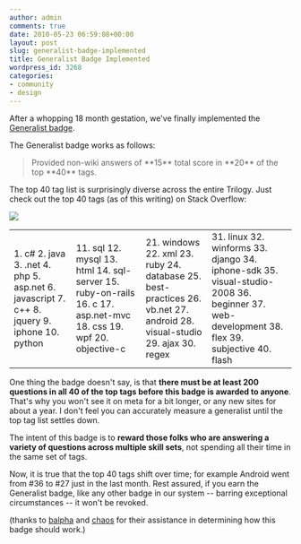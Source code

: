 ```yaml
---
author: admin
comments: true
date: 2010-05-23 06:59:08+00:00
layout: post
slug: generalist-badge-implemented
title: Generalist Badge Implemented
wordpress_id: 3268
categories:
- community
- design
---
```



After a whopping 18 month gestation, we've finally implemented the [Generalist badge](http://stackoverflow.com/badges/15/generalist).



The Generalist badge works as follows:





<blockquote>
Provided non-wiki answers of **15** total score in **20** of the top **40** tags.
</blockquote>





The top 40 tag list is surprisingly diverse across the entire Trilogy. Just check out the top 40 tags (as of this writing) on Stack Overflow:



![](http://blog.stackoverflow.com/wp-content/uploads/top-40-tags.png)



<table width="600" >
<tr >

<td >
1. c#
2. java 
3. .net
4. php
5. asp.net
6. javascript
7. c++
8. jquery
9. iphone
10. python

</td>

<td >
11. sql
12. mysql
13. html
14. sql-server
15. ruby-on-rails
16. c
17. asp.net-mvc
18. css
19. wpf
20. objective-c

</td>

<td >
21. windows
22. xml
23. ruby
24. database
25. best-practices
26. vb.net
27. android
28. visual-studio
29. ajax
30. regex

</td>

<td >
31. linux
32. winforms
33. django
34. iphone-sdk
35. visual-studio-2008
36. beginner
37. web-development
38. flex
39. subjective
40. flash

</td>
</tr>
</table>



One thing the badge doesn't say, is that **there must be at least 200 questions in all 40 of the top tags before this badge is awarded to anyone**. That's why you won't see it on meta for a bit longer, or any new sites for about a year. I don't feel you can accurately measure a generalist until the top tag list settles down.



The intent of this badge is to **reward those folks who are answering a variety of questions across multiple skill sets**, not spending all their time in the same set of tags.



Now, it is true that the top 40 tags shift over time; for example Android went from #36 to #27 just in the last month. Rest assured, if you earn the Generalist badge, like any other badge in our system -- barring exceptional circumstances -- it won't be revoked.



(thanks to [balpha](http://meta.stackoverflow.com/users/115866/balpha) and [chaos](http://meta.stackoverflow.com/users/47529/chaos) for their assistance in determining how this badge should work.)

